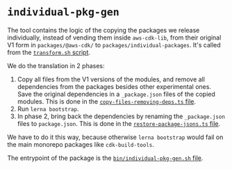# `individual-pkg-gen`

The tool contains the logic of the copying the packages we release individually,
instead of vending them inside `aws-cdk-lib`,
from their original V1 form in `packages/@aws-cdk/` to `packages/individual-packages`.
It's called from the [`transform.sh` script](../../scripts/transform.sh).

We do the translation in 2 phases:

1. Copy all files from the V1 versions of the modules,
  and remove all dependencies from the packages besides other experimental ones.
  Save the original dependencies in a `_package.json` files of the copied modules.
  This is done in the [`copy-files-removing-deps.ts` file](copy-files-removing-deps.ts).
2. Run `lerna bootstrap`.
3. In phase 2, bring back the dependencies by renaming the `_package.json` files to `package.json`.
   This is done in the [`restore-package-jsons.ts` file](restore-package-jsons.ts).

We have to do it this way,
because otherwise `lerna bootstrap` would fail on the main monorepo packages like `cdk-build-tools`.

The entrypoint of the package is the [`bin/individual-pkg-gen.sh` file](bin/individual-pkg-gen.sh).
